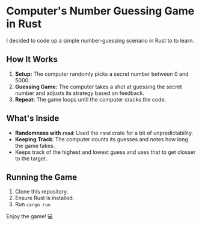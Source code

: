 # Computer's Number Guessing Game in Rust

I decided to code up a simple number-guessing scenario in Rust to to learn. 

## How It Works

1. **Setup:** The computer randomly picks a secret number between 0 and 5000.
2. **Guessing Game:** The computer takes a shot at guessing the secret number and adjusts its strategy based on feedback.
3. **Repeat:** The game loops until the computer cracks the code.

## What's Inside

- **Randomness with `rand`**: Used the `rand` crate for a bit of unpredictability.
- **Keeping Track**: The computer counts its guesses and notes how long the game takes.
- Keeps track of the highest and lowest guess and uses that to get closser to the target.

## Running the Game

1. Clone this repository.
2. Ensure Rust is installed.
3. Run `cargo run`

Enjoy the game! 💻
